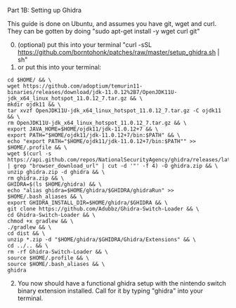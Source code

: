 Part 1B: Setting up Ghidra

This guide is done on Ubuntu, and assumes you have git, wget and curl. They can be gotten by doing "sudo apt-get install -y wget curl git"

0. (optional) put this into your terminal "curl -sSL https://github.com/borntohonk/patches/raw/master/setup_ghidra.sh | sh"
1. or put this into your terminal: 

```
cd $HOME/ && \
wget https://github.com/adoptium/temurin11-binaries/releases/download/jdk-11.0.12%2B7/OpenJDK11U-jdk_x64_linux_hotspot_11.0.12_7.tar.gz && \
mkdir ojdk11 && \
tar xvzf OpenJDK11U-jdk_x64_linux_hotspot_11.0.12_7.tar.gz -C ojdk11 && \
rm OpenJDK11U-jdk_x64_linux_hotspot_11.0.12_7.tar.gz && \
export JAVA_HOME=$HOME/ojdk11/jdk-11.0.12+7 && \
export PATH="$HOME/ojdk11/jdk-11.0.12+7/bin:$PATH" && \
echo "export PATH="$HOME/ojdk11/jdk-11.0.12+7/bin:$PATH"" >> $HOME/.profile && \
wget $(curl -s https://api.github.com/repos/NationalSecurityAgency/ghidra/releases/latest | grep "browser_download_url" | cut -d '"' -f 4) -O ghidra.zip && \
unzip ghidra.zip -d ghidra && \
rm ghidra.zip && \
GHIDRA=$(ls $HOME/ghidra) && \
echo "alias ghidra=$HOME/ghidra/$GHIDRA/ghidraRun" >> $HOME/.bash_aliases && \
export GHIDRA_INSTALL_DIR=$HOME/ghidra/$GHIDRA && \
git clone https://github.com/Adubbz/Ghidra-Switch-Loader && \
cd Ghidra-Switch-Loader && \
chmod +x gradlew && \
./gradlew && \
cd dist && \
unzip *.zip -d "$HOME/ghidra/$GHIDRA/Ghidra/Extensions" && \
cd ../.. && \
rm -rf Ghidra-Switch-Loader && \
source $HOME/.profile && \
source $HOME/.bash_aliases && \
ghidra
```

2. You now should have a functional ghidra setup with the nintendo switch binary extension installed. Call for it by typing "ghidra" into your terminal.
